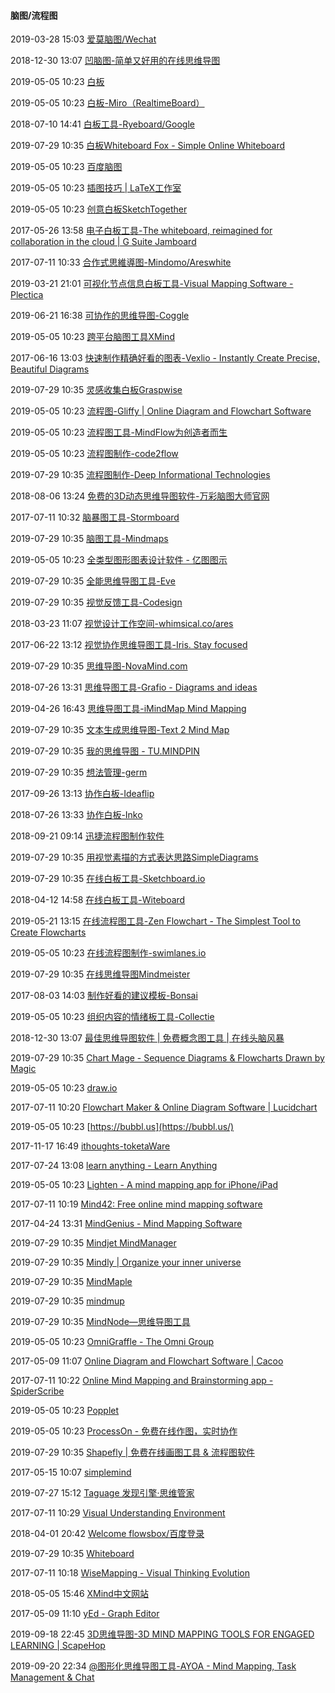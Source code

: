 ####  脑图/流程图

2019-03-28 15:03 [爱莫脑图/Wechat](https://mindmap.airmore.com/my)

2018-12-30 13:07 [凹脑图-简单又好用的在线思维导图](https://aonaotu.com/home)

2019-05-05 10:23 [白板](https://bearyboard.com/)

2019-05-05 10:23 [白板-Miro（RealtimeBoard）](https://miro.com/)

2018-07-10 14:41 [白板工具-Ryeboard/Google](http://www.ryeboard.com/)

2019-07-29 10:35 [白板Whiteboard Fox - Simple Online Whiteboard](http://whiteboardfox.com/)

2019-05-05 10:23 [百度脑图](http://naotu.baidu.com/)

2019-05-05 10:23 [插图技巧 | LaTeX工作室](http://www.latexstudio.net/)

2019-05-05 10:23 [创意白板SketchTogether](https://www.sketchtogether.com/)

2017-05-26 13:58 [电子白板工具-The whiteboard, reimagined for collaboration in the cloud | G Suite Jamboard](https://gsuite.google.com/products/jamboard)

2017-07-11 10:33 [合作式思維導图-Mindomo/Areswhite](https://www.mindomo.com/zh/)

2019-03-21 21:01 [可视化节点信息白板工具-Visual Mapping Software - Plectica](https://www.plectica.com/)

2019-06-21 16:38 [可协作的思维导图-Coggle](https://coggle.it/)

2019-05-05 10:23 [跨平台脑图工具XMind](http://www.xmind.net/)

2017-06-16 13:03 [快速制作精确好看的图表-Vexlio - Instantly Create Precise, Beautiful Diagrams](https://vexlio.com/)

2019-07-29 10:35 [灵感收集白板Graspwise](https://www.graspwise.com/)

2019-05-05 10:23 [流程图-Gliffy | Online Diagram and Flowchart Software](https://www.gliffy.com/)

2019-05-05 10:23 [流程图工具-MindFlow为创造者而生](http://mindflow.pro/register)

2019-05-05 10:23 [流程图制作-code2flow](https://code2flow.com/)

2019-07-29 10:35 [流程图制作-Deep Informational Technologies](http://deepitpro.com/en/mac/index.shtml)

2018-08-06 13:24 [免费的3D动态思维导图软件-万彩脑图大师官网](http://www.wmindmap.cn/)

2017-07-11 10:32 [脑暴图工具-Stormboard](https://stormboard.com/)

2019-07-29 10:35 [脑图工具-Mindmaps](https://app.mindmapmaker.org/)

2019-05-05 10:23 [全类型图形图表设计软件 - 亿图图示](http://www.edrawsoft.cn/)

2019-07-29 10:35 [全能思维导图工具-Eve](http://witheve.com/)

2019-07-29 10:35 [视觉反馈工具-Codesign](http://www.codesign.io/)

2018-03-23 11:07 [视觉设计工作空间-whimsical.co/ares](https://whimsical.co/)

2017-06-22 13:12 [视觉协作思维导图工具-Iris. Stay focused](https://irisdesk.io/#/)

2019-07-29 10:35 [思维导图-NovaMind.com](https://www.novamind.com/)

2018-07-26 13:31 [思维导图工具-Grafio - Diagrams and ideas](http://tentouchapps.com/grafio/)

2019-04-26 16:43 [思维导图工具-iMindMap Mind Mapping](https://imindmap.com/zh-cn/)

2019-07-29 10:35 [文本生成思维导图-Text 2 Mind Map](https://www.text2mindmap.com/)

2019-07-29 10:35 [我的思维导图 - TU.MINDPIN](http://tu.mindpin.com/)

2019-07-29 10:35 [想法管理-germ](https://germ.io/)

2017-09-26 13:13 [协作白板-Ideaflip](https://ideaflip.com/)

2018-07-26 13:33 [协作白板-Inko](https://creaceed.com/inko)

2018-09-21 09:14 [迅捷流程图制作软件](http://app.liuchengtu.com/)

2019-07-29 10:35 [用视觉素描的方式表达思路SimpleDiagrams](https://www.simplediagrams.com/)

2019-07-29 10:35 [在线白板工具-Sketchboard.io](https://sketchboard.io/)

2018-04-12 14:58 [在线白板工具-Witeboard](https://witeboard.com/)

2019-05-21 13:15 [在线流程图工具-Zen Flowchart - The Simplest Tool to Create Flowcharts](https://www.zenflowchart.com/)

2019-05-05 10:23 [在线流程图制作-swimlanes.io](http://swimlanes.io/)

2019-07-29 10:35 [在线思维导图Mindmeister](http://www.mindmeister.com/)

2017-08-03 14:03 [制作好看的建议模板-Bonsai](https://www.hellobonsai.com/)

2019-05-05 10:23 [组织内容的情绪板工具-Collectie](https://getcollectie.com/)

2018-12-30 13:07 [最佳思维导图软件 | 免费概念图工具 | 在线头脑风暴](https://cn.mindvectorweb.com/)

2019-07-29 10:35 [Chart Mage - Sequence Diagrams &amp; Flowcharts Drawn by Magic](http://chartmage.com/intro.html)

2019-05-05 10:23 [draw.io](https://www.draw.io/)

2017-07-11 10:20 [Flowchart Maker &amp; Online Diagram Software | Lucidchart](https://www.lucidchart.com/)

2019-05-05 10:23 [https://bubbl.us](https://bubbl.us/)

2017-11-17 16:49 [ithoughts-toketaWare](https://www.toketaware.com/)

2017-07-24 13:08 [learn anything - Learn Anything](https://learn-anything.xyz/learn-anything)

2019-05-05 10:23 [Lighten - A mind mapping app for iPhone/iPad](http://lighten.xmind.net/)

2017-07-11 10:19 [Mind42: Free online mind mapping software](https://mind42.com/)

2017-04-24 13:31 [MindGenius - Mind Mapping Software](https://www.mindgenius.com/)

2019-07-29 10:35 [Mindjet MindManager](http://www.mindjet.com/mindmanager/)

2019-07-29 10:35 [Mindly | Organize your inner universe](http://www.mindlyapp.com/)

2019-07-29 10:35 [MindMaple](http://www.mindmaple.com/Default.aspx)

2019-07-29 10:35 [mindmup](https://www.mindmup.com/)

2019-07-29 10:35 [MindNode—思维导图工具](http://mindnode.com/)

2019-05-05 10:23 [OmniGraffle - The Omni Group](http://www.omnigroup.com/omnigraffle/)

2017-05-09 11:07 [Online Diagram and Flowchart Software | Cacoo](https://cacoo.com/home)

2017-07-11 10:22 [Online Mind Mapping and Brainstorming app - SpiderScribe](https://www.spiderscribe.net/)

2019-05-05 10:23 [Popplet](http://popplet.com/)

2019-05-05 10:23 [ProcessOn - 免费在线作图，实时协作](http://www.processon.com/)

2019-07-29 10:35 [Shapefly | 免费在线画图工具 &amp; 流程图软件](http://shapefly.com/)

2017-05-15 10:07 [simplemind](https://www.simpleapps.eu/simplemind/index.html)

2019-07-27 15:12 [Taguage 发现引擎·思维管家](http://www.taguage.com/)

2017-07-11 10:29 [Visual Understanding Environment](http://vue.tufts.edu/)

2018-04-01 20:42 [Welcome flowsbox/百度登录](http://flowsbox.com/)

2019-07-29 10:35 [Whiteboard](http://whiteboard.drewwilson.com/)

2017-07-11 10:18 [WiseMapping - Visual Thinking Evolution](http://www.wisemapping.com/)

2018-05-05 15:46 [XMind中文网站](http://www.xmindchina.net/)

2017-05-09 11:10 [yEd - Graph Editor](http://www.yworks.com/products/yed)

2019-09-18 22:45 [3D思维导图-3D MIND MAPPING TOOLS FOR ENGAGED LEARNING | ScapeHop](https://www.scapehop.com/)

2019-09-20 22:34 [@图形化思维导图工具-AYOA - Mind Mapping, Task Management &amp; Chat](https://www.ayoa.com/)



